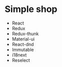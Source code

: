 # Simple shop #

* React
* Redux
* Redux-thunk
* Material-ui
* React-dnd
* Immutable
* i18next
* Reselect